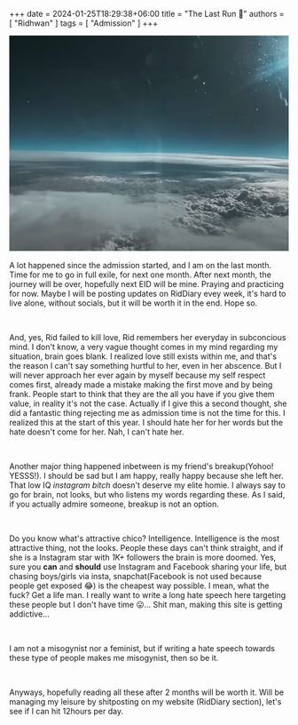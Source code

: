 +++ 
date = 2024-01-25T18:29:38+06:00
title = "The Last Run 🔽"
authors = [ "Ridhwan" ]
tags = [ "Admission" ]
+++

![ImgA](/images/pic01.png)


A lot happened since the admission started, and I am on the last month. Time for me to go in full exile, for next one month. After next month, the journey will be over, hopefully next EID will be mine. Praying and practicing for now. Maybe I will be posting updates on RidDiary evey week, it's hard to live alone, without socials, but it will be worth it in the end. Hope so.

<br>

And, yes, Rid failed to kill love, Rid remembers her everyday in subconcious mind. I don't know, a very vague thought comes in my mind regarding my situation, brain goes blank. I realized love still exists within me, and that's the reason I can't say something hurtful to her, even in her abscence. But I will never approach her ever again by myself because my self respect comes first, already made a mistake making the first move and by being frank. People start to think that they are the all you have if you give them value, in reality it's not the case. Actually if I give this a second thought, she did a fantastic thing rejecting me as admission time is not the time for this. I realized this at the start of this year. I should hate her for her words but the hate doesn't come for her. Nah, I can't hate her.

<br>

Another major thing happened inbetween is my friend's breakup(Yohoo! YESSS!). I should be sad but I am happy, really happy because she left her. That low IQ *instagram bitch* doesn't deserve my elite homie. I always say to go for brain, not looks, but who listens my words regarding these. As I said, if you actually admire someone, breakup is not an option.

<br>

Do you know what's attractive chico? Intelligence. Intelligence is the most attractive thing, not the looks. People these days can't think straight, and if she is a Instagram star with *1K+* followers the brain is more doomed. Yes, sure you **can** and **should** use Instagram and Facebook sharing your life, but chasing boys/girls via insta, snapchat(Facebook is not used because people get exposed 😂) is the cheapest way possible. I mean, what the fuck? Get a life man. I really want to write a long hate speech here targeting these people but I don't have time 😛... Shit man, making this site is getting addictive...

<br>

I am not a misogynist nor a feminist, but if writing a hate speech towards these type of people makes me misogynist, then so be it.

<br>

Anyways, hopefully reading all these after 2 months will be worth it. Will be managing my leisure by shitposting on my website (RidDiary section), let's see if I can hit 12hours per day.

